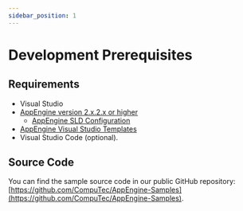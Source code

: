 ```yaml
---
sidebar_position: 1
---
```


# Development Prerequisites

## Requirements

- Visual Studio
- [AppEngine version 2.x.2.x or higher](../../administrators-guide/installation.md)
  - [AppEngine SLD Configuration](../../administrators-guide/configuration-and-administration/configuration.md#initial-configuration)
- [AppEngine Visual Studio Templates](https://www.nuget.org/packages?q=computec)
- Visual Studio Code (optional).

## Source Code

You can find the sample source code in our public GitHub repository: [https://github.com/CompuTec/AppEngine-Samples](https://github.com/CompuTec/AppEngine-Samples).
